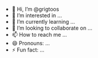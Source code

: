 - 👋 Hi, I’m @grigtoos
- 👀 I’m interested in ...
- 🌱 I’m currently learning ...
- 💞️ I’m looking to collaborate on ...
- 📫 How to reach me ...
- 😄 Pronouns: ...
- ⚡ Fun fact: ...

<!---
grigtoos/grigtoos is a ✨ special ✨ repository because its `README.md` (this file) appears on your GitHub profile.
You can click the Preview link to take a look at your changes.
--->
